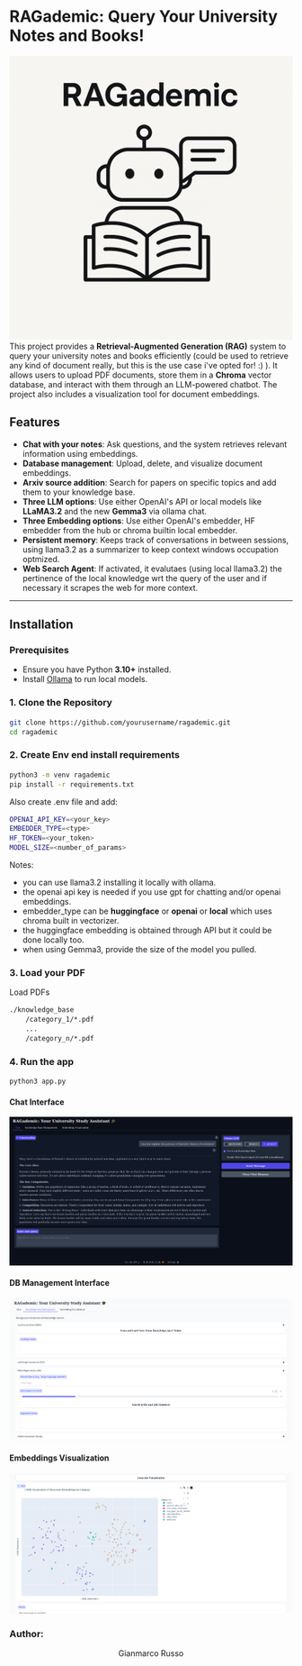 # RAGademic: Query Your University Notes and Books!
![RAGademic Logo](https://github.com/grusso98/RAGademic/blob/main/imgs/ragademic_logo.png)
This project provides a **Retrieval-Augmented Generation (RAG)** system to query your university notes and books efficiently (could be used to retrieve any kind of document really, but this is the use case i've opted for! :) ). It allows users to upload PDF documents, store them in a **Chroma** vector database, and interact with them through an LLM-powered chatbot. The project also includes a visualization tool for document embeddings.

## Features
- **Chat with your notes**: Ask questions, and the system retrieves relevant information using embeddings.
- **Database management**: Upload, delete, and visualize document embeddings.
- **Arxiv source addition**: Search for papers on specific topics and add them to your knowledge base.
- **Three LLM options**: Use either OpenAI's API or local models like **LLaMA3.2** and the new **Gemma3** via ollama chat.
- **Three Embedding options**: Use either OpenAI's embedder, HF embedder from the hub or chroma builtin local embedder.
- **Persistent memory**: Keeps track of conversations in between sessions, using llama3.2 as a summarizer to keep context windows occupation optmized.
- **Web Search Agent**: If activated, it evalutaes (using local llama3.2) the pertinence of the local knowledge wrt the query of the user and if necessary it scrapes the web for more context.

---

## Installation

### Prerequisites
- Ensure you have Python **3.10+** installed.
- Install [Ollama](https://ollama.com/) to run local models.
### 1. Clone the Repository
```bash
git clone https://github.com/yourusername/ragademic.git
cd ragademic
```
### 2. Create Env end install requirements
```bash
python3 -m venv ragademic
pip install -r requirements.txt
```
Also create .env file and add:
```bash
OPENAI_API_KEY=<your_key>
EMBEDDER_TYPE=<type> 
HF_TOKEN=<your_token> 
MODEL_SIZE=<number_of_params>
```
Notes: 
- you can use llama3.2 installing it locally with ollama.
- the openai api key is needed if you use gpt for chatting and/or openai embeddings.
- embedder_type can be **huggingface** or **openai** or **local** which uses chroma built in vectorizer.
- the huggingface embedding is obtained through API but it could be done locally too.
- when using Gemma3, provide the size of the model you pulled.

### 3. Load your PDF
Load PDFs 
```bash
./knowledge_base
    /category_1/*.pdf
    ...
    /category_n/*.pdf
```

### 4. Run the app
```bash
python3 app.py
```
#### Chat Interface
![Chat Interface](./imgs/chat.png)
#### DB Management Interface
![DB management Interface](./imgs/db_management.png)
#### Embeddings Visualization
![DB management Interface](./imgs/embedding_viz.png)
### Author: 
<div align="center">
    <p>Gianmarco Russo</p>
    <a href="https://www.linkedin.com/in/grusso98/" style="text-decoration:none;">
      <img src="https://upload.wikimedia.org/wikipedia/commons/thumb/c/ca/LinkedIn_logo_initials.png/640px-LinkedIn_logo_initials.png" width="2%" alt="" /></a>
  </div> 
